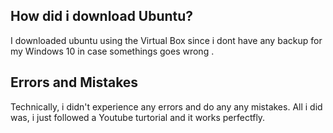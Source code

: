 ## How did i download Ubuntu?
I downloaded ubuntu  using the Virtual Box since i dont have any backup for my Windows 10 in case somethings goes wrong .

## Errors and Mistakes
Technically, i didn't experience any errors and do any any mistakes. All i did was, i just followed a Youtube turtorial and it works perfectfly.
